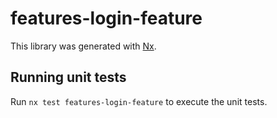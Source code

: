 # features-login-feature

This library was generated with [Nx](https://nx.dev).

## Running unit tests

Run `nx test features-login-feature` to execute the unit tests.
